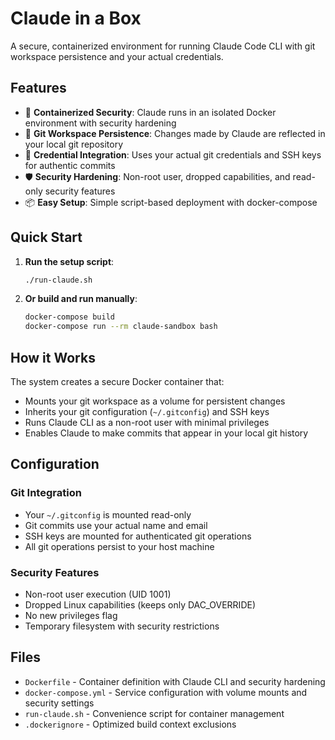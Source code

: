 # Claude in a Box

A secure, containerized environment for running Claude Code CLI with git workspace persistence and your actual credentials.

## Features

- 🐳 **Containerized Security**: Claude runs in an isolated Docker environment with security hardening
- 🔄 **Git Workspace Persistence**: Changes made by Claude are reflected in your local git repository
- 🔑 **Credential Integration**: Uses your actual git credentials and SSH keys for authentic commits
- 🛡️ **Security Hardening**: Non-root user, dropped capabilities, and read-only security features
- 📦 **Easy Setup**: Simple script-based deployment with docker-compose

## Quick Start

1. **Run the setup script**:
   ```bash
   ./run-claude.sh
   ```

2. **Or build and run manually**:
   ```bash
   docker-compose build
   docker-compose run --rm claude-sandbox bash
   ```

## How it Works

The system creates a secure Docker container that:

- Mounts your git workspace as a volume for persistent changes
- Inherits your git configuration (`~/.gitconfig`) and SSH keys
- Runs Claude CLI as a non-root user with minimal privileges
- Enables Claude to make commits that appear in your local git history

## Configuration

### Git Integration
- Your `~/.gitconfig` is mounted read-only
- Git commits use your actual name and email
- SSH keys are mounted for authenticated git operations
- All git operations persist to your host machine

### Security Features
- Non-root user execution (UID 1001)
- Dropped Linux capabilities (keeps only DAC_OVERRIDE)
- No new privileges flag
- Temporary filesystem with security restrictions

## Files

- `Dockerfile` - Container definition with Claude CLI and security hardening
- `docker-compose.yml` - Service configuration with volume mounts and security settings
- `run-claude.sh` - Convenience script for container management
- `.dockerignore` - Optimized build context exclusions